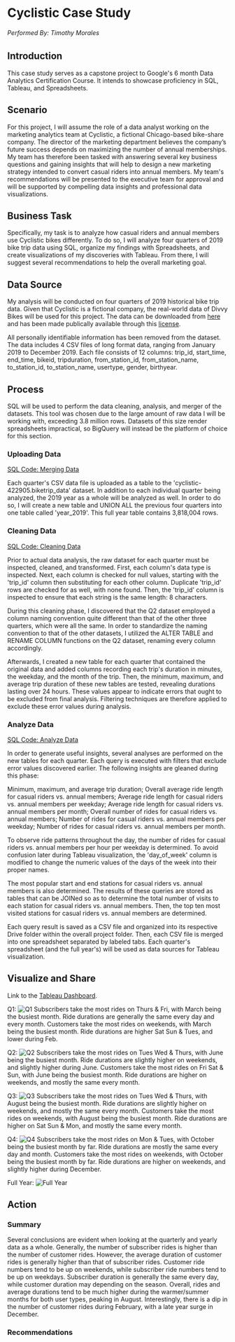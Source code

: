 # Cyclistic Case Study
###### Performed By: Timothy Morales
## Introduction
This case study serves as a capstone project to Google's 6 month Data Analytics Certification Course. It intends to showcase proficiency in SQL, Tableau, and Spreadsheets.  

## Scenario
For this project, I will assume the role of a data analyst working on the marketing analytics team at Cyclistic, a fictional Chicago-based bike-share company. The director of the marketing department believes the company’s future success depends on maximizing the number of annual memberships. My team has therefore been tasked with answering several key business questions and gaining insights that will help to design a new marketing strategy intended to convert casual riders into annual members. My team's recommendations will be presented to the executive team for approval and will be supported by compelling data insights and professional data visualizations. 

## Business Task
Specifically, my task is to analyze how casual riders and annual members use Cyclistic bikes differently. To do so, I will analyze four quarters of 2019 bike trip data using SQL, organize my findings with Spreadsheets, and create visualizations of my discoveries with Tableau. From there, I will suggest several recommendations to help the overall marketing goal.

## Data Source
My analysis will be conducted on four quarters of 2019 historical bike trip data. Given that Cyclistic is a fictional company, the real-world data of Divvy Bikes will be used for this project. The data can be downloaded from [here](https://divvy-tripdata.s3.amazonaws.com/index.html) and has been made publically available through this [license](https://divvybikes.com/data-license-agreement).

All personally identifiable information has been removed from the dataset. The data includes 4 CSV files of long format data, ranging from January 2019 to December 2019. Each file consists of 12 columns: trip_id, start_time, end_time, bikeid, tripduration, from_station_id, from_station_name, to_station_id, to_station_name, usertype, gender, birthyear.

## Process
SQL will be used to perform the data cleaning, analysis, and merger of the datasets. This tool was chosen due to the large amount of raw data I will be working with, exceeding 3.8 million rows. Datasets of this size render spreadsheets impractical, so BigQuery will instead be the platform of choice for this section. 

### Uploading Data
[SQL Code: Merging Data](https://github.com/timjamesmorales/Cyclistic-Case-Study/blob/main/Merging%20Data.sql)

Each quarter's CSV data file is uploaded as a table to the 'cyclistic-422905.biketrip_data' dataset. In addition to each individual quarter being analyzed, the 2019 year as a whole will be analyzed as well. In order to do so, I will create a new table and UNION ALL the previous four quarters into one table called 'year_2019'. This full year table contains 3,818,004 rows.

### Cleaning Data
[SQL Code: Cleaning Data](https://github.com/timjamesmorales/Cyclistic-Case-Study/blob/main/Cleaning%20Data.sql)

Prior to actual data analysis, the raw dataset for each quarter must be inspected, cleaned, and transformed. First, each column's data type is inspected. Next, each column is checked for null values, starting with the 'trip_id' column then substituting for each other column. Duplicate 'trip_id' rows are checked for as well, with none found. Then, the 'trip_id' column is inspected to ensure that each string is the same length: 8 characters. 

During this cleaning phase, I discovered that the Q2 dataset employed a column naming convention quite different than that of the other three quarters, which were all the same. In order to standardize the naming convention to that of the other datasets, I utilized the ALTER TABLE and RENAME COLUMN functions on the Q2 dataset, renaming every column accordingly.

Afterwards, I created a new table for each quarter that contained the original data and added columns recording each trip's duration in minutes, the weekday, and the month of the trip. Then, the minimum, maximum, and average trip duration of these new tables are tested, revealing durations lasting over 24 hours. These values appear to indicate errors that ought to be excluded from final analysis. Filtering techniques are therefore applied to exclude these error values during analysis.

### Analyze Data
[SQL Code: Analyze Data](https://github.com/timjamesmorales/Cyclistic-Case-Study/blob/main/Analyze%20Data.sql)

In order to generate useful insights, several analyses are performed on the new tables for each quarter. Each query is executed with filters that exclude error values discovered earlier. The following insights are gleaned during this phase: 

Minimum, maximum, and average trip duration; Overall average ride length for casual riders vs. annual members; Average ride length for casual riders vs. annual members per weekday; Average ride length for casual riders vs. annual members per month; Overall number of rides for casual riders vs. annual members; Number of rides for casual riders vs. annual members per weekday; Number of rides for casual riders vs. annual members per month.

To observe ride patterns throughout the day, the number of rides for casual riders vs. annual members per hour per weekday is determined. To avoid confusion later during Tableau visualization, the 'day_of_week' column is modified to change the numeric values of the days of the week into their proper names.

The most popular start and end stations for casual riders vs. annual members is also determined. The results of these queries are stored as tables that can be JOINed so as to determine the total number of visits to each station for casual riders vs. annual members. Then, the top ten most visited stations for casual riders vs. annual members are determined.

Each query result is saved as a CSV file and organized into its respective Drive folder within the overall project folder. Then, each CSV file is merged into one spreadsheet separated by labeled tabs. Each quarter's spreadsheet (and the full year's) will be used as data sources for Tableau visualization.

## Visualize and Share
Link to the [Tableau Dashboard](https://public.tableau.com/app/profile/timothy.morales6239/viz/CyclisticRideAnalysis2019/Q1).

Q1:
![Q1](https://github.com/timjamesmorales/Cyclistic-Case-Study/assets/167924910/0422b811-cad7-4f26-a6ac-cefd0197e6e0)
Subscribers take the most rides on Thurs & Fri, with March being the busiest month. Ride durations are generally the same every day and every month.
Customers take the most rides on weekends, with March being the busiest month. Ride durations are higher Sat Sun & Tues, and lower during Feb.

Q2:
![Q2](https://github.com/timjamesmorales/Cyclistic-Case-Study/assets/167924910/7aed9cf2-ab9e-460f-84af-310489e1bf36)
Subscribers take the most rides on Tues Wed & Thurs, with June being the busiest month. Ride durations are slightly higher on weekends, and slightly higher during June.
Customers take the most rides on Fri Sat & Sun, with June being the busiest month. Ride durations are higher on weekends, and mostly the same every month.

Q3:
![Q3](https://github.com/timjamesmorales/Cyclistic-Case-Study/assets/167924910/96a38b94-2817-4d31-9ebf-6576d6709bd7)
Subscribers take the most rides on Tues Wed & Thurs, with August being the busiest month. Ride durations are slightly higher on weekends, and mostly the same every month. 
Customers take the most rides on weekends, with August being the busiest month. Ride durations are higher on Sat Sun & Mon, and mostly the same every month.

Q4:
![Q4](https://github.com/timjamesmorales/Cyclistic-Case-Study/assets/167924910/33a10785-4f20-4de7-a57b-98d159e830c4)
Subscribers take the most rides on Mon & Tues, with October being the busiest month by far. Ride durations are mostly the same every day and month.
Customers take the most rides on weekends, with October being the busiest month by far. Ride durations are higher on weekends, and slightly higher during December.

Full Year:
![Full Year](https://github.com/timjamesmorales/Cyclistic-Case-Study/assets/167924910/37a71617-ce5e-4fb1-b42b-7dcd6d754eb1)

## Action
### Summary

Several conclusions are evident when looking at the quarterly and yearly data as a whole. Generally, the number of subscriber rides is higher than the number of customer rides. However, the average duration of customer rides is generally higher than that of subscriber rides. Customer ride numbers tend to be up on weekends, while subscriber ride numbers tend to be up on weekdays. Subscriber duration is generally the same every day, while customer duration may depending on the season. Overall, rides and average durations tend to be much higher during the warmer/summer months for both user types, peaking in August. Interestingly, there is a dip in the number of customer rides during February, with a late year surge in December.

### Recommendations
